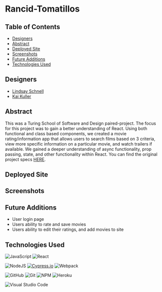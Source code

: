 # Rancid-Tomatillos

## Table of Contents

- [Designers](#designers)
- [Abstract](#abstract)
- [Deployed Site](#deployed-site)
- [Screenshots](#screenshots)
- [Future Additions](#future-additions)
- [Technologies Used](#technologies-used)

## Designers 

- [Lindsay Schnell](https://github.com/lschnell8)
- [Kai Kuller](https://github.com/kavakai)

## Abstract 

This was a Turing School of Software and Design paired-project. The focus for this project was to gain a better understanding of React. Using both functional and class based components, we created a movie rating/information app that allows users to search films based on 3 criteria, view more specific information on a particular movie, and watch trailers if available. We gained a deeper understanding of async functionality, prop passing, state, and other functionality within React. You can find the original project specs [HERE](https://frontend.turing.edu/projects/module-3/rancid-tomatillos-v3.html).

## Deployed Site



## Screenshots



## Future Additions

- User login page
- Users ability to rate and save movies
- Users ability to edit their ratings, and add movies to site

## Technologies Used

![JavaScript](https://img.shields.io/badge/JavaScript-F7DF1E?style=for-the-badge&logo=javascript&logoColor=black)
![React](https://img.shields.io/badge/React-20232A?style=for-the-badge&logo=react&logoColor=61DAFB)

![NodeJS](https://img.shields.io/badge/node.js-6DA55F?style=for-the-badge&logo=node.js&logoColor=white)
[![Cypress.io](https://img.shields.io/badge/tested%20with-Cypress-04C38E.svg)](https://www.cypress.io/)
![Webpack](https://img.shields.io/badge/Webpack-8DD6F9?style=for-the-badge&logo=Webpack&logoColor=white)

![GitHub](https://img.shields.io/badge/github-%23121011.svg?style=for-the-badge&logo=github&logoColor=white)
![Git](https://img.shields.io/badge/git-%23F05033.svg?style=for-the-badge&logo=git&logoColor=white)
![NPM](https://img.shields.io/badge/NPM-%23000000.svg?style=for-the-badge&logo=npm&logoColor=white)
![Heroku](https://img.shields.io/badge/Heroku-430098?style=for-the-badge&logo=heroku&logoColor=white)

![Visual Studio Code](https://img.shields.io/badge/Visual%20Studio%20Code-0078d7.svg?style=for-the-badge&logo=visual-studio-code&logoColor=white)
